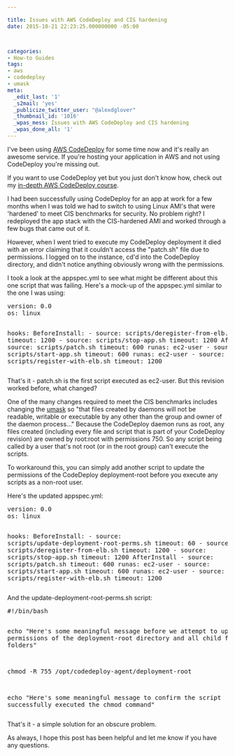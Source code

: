 ```yaml
---

title: Issues with AWS CodeDeploy and CIS hardening
date: 2015-10-21 22:23:25.000000000 -05:00



categories:
- How-to Guides
tags:
- aws
- codedeploy
- umask
meta:
  _edit_last: '1'
  _s2mail: 'yes'
  _publicize_twitter_user: "@alexdglover"
  _thumbnail_id: '1016'
  _wpas_mess: Issues with AWS CodeDeploy and CIS hardening
  _wpas_done_all: '1'
---
```

<p>I've been using <a href="https://aws.amazon.com/codedeploy/" target="_blank">AWS CodeDeploy</a> for some time now and it's really an awesome service. If you're hosting your application in AWS and not using CodeDeploy you're missing out.</p>
<p>If you want to use CodeDeploy yet but you just don't know how, check out my <a href="https://www.udemy.com/aws-codedeploy/?couponCode=GOBLs375" target="_blank">in-depth AWS CodeDeploy course</a>.</p>
<p>I had been successfully using CodeDeploy for an app at work for a few months when I was told we had to switch to using Linux AMI's that were 'hardened' to meet CIS benchmarks for security. No problem right? I redeployed the app stack with the CIS-hardened AMI and worked through a few bugs that came out of it.</p>
<p>However, when I went tried to execute my CodeDeploy deployment it died with an error claiming that it couldn't access the "patch.sh" file due to permissions. I logged on to the instance, cd'd into the CodeDeploy directory, and didn't notice anything obviously wrong with the permissions.</p>
<p>I took a look at the appspec.yml to see what might be different about this one script that was failing. Here's a mock-up of the appspec.yml similar to the one I was using:</p>
<pre class="lang:yaml decode:true ">version: 0.0
os: linux

hooks:
  BeforeInstall:
    - source: scripts/deregister-from-elb.sh
      timeout: 1200
    - source: scripts/stop-app.sh
      timeout: 1200
  AfterInstall
    - source: scripts/patch.sh
      timeout: 600
      runas: ec2-user
    - source: scripts/start-app.sh
      timeout: 600
      runas: ec2-user
    - source: scripts/register-with-elb.sh
      timeout: 1200</pre>
<p>That's it - patch.sh is the first script executed as ec2-user. But this revision worked before, what changed?</p>
<p>One of the many changes required to meet the CIS benchmarks includes changing the <a href="https://en.wikipedia.org/wiki/Umask">umask</a> so "that files created by daemons will not be readable, writable or executable by any other than the group and owner of the daemon process..." Because the CodeDeploy daemon runs as root, any files created (including every file and script that is part of your CodeDeploy revision) are owned by root:root with permissions 750. So any script being called by a user that's not root (or in the root group) can't execute the scripts.</p>
<p>To workaround this, you can simply add another script to update the permissions of the CodeDeploy deployment-root before you execute any scripts as a non-root user.</p>
<p>Here's the updated appspec.yml:</p>
<pre class="lang:yaml decode:true">version: 0.0
os: linux

hooks:
  BeforeInstall:
    - source: scripts/update-deployment-root-perms.sh
      timeout: 60
    - source: scripts/deregister-from-elb.sh
      timeout: 1200
    - source: scripts/stop-app.sh
      timeout: 1200
  AfterInstall
    - source: scripts/patch.sh
      timeout: 600
      runas: ec2-user
    - source: scripts/start-app.sh
      timeout: 600
      runas: ec2-user
    - source: scripts/register-with-elb.sh
      timeout: 1200
</pre>
<p>And the update-deployment-root-perms.sh script:</p>
<pre class="lang:sh decode:true">#!/bin/bash

echo "Here's some meaningful message before we attempt to update the permissions of the deployment-root directory and all child files and folders"

chmod -R 755 /opt/codedeploy-agent/deployment-root

echo "Here's some meaningful message to confirm the script successfully executed the chmod command"</pre>
<p>That's it - a simple solution for an obscure problem.</p>
<p>As always, I hope this post has been helpful and let me know if you have any questions.</p>
